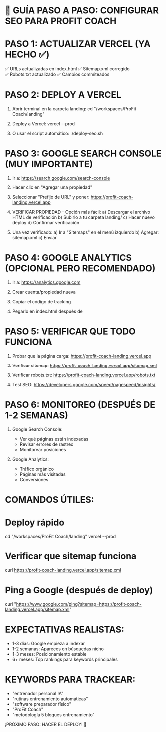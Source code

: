 🚀 GUÍA PASO A PASO: CONFIGURAR SEO PARA PROFIT COACH
=====================================================

PASO 1: ACTUALIZAR VERCEL (YA HECHO ✅)
======================================
✅ URLs actualizadas en index.html
✅ Sitemap.xml corregido  
✅ Robots.txt actualizado
✅ Cambios commiteados

PASO 2: DEPLOY A VERCEL
======================
1. Abrir terminal en la carpeta landing:
   cd "/workspaces/ProFit Coach/landing"

2. Deploy a Vercel:
   vercel --prod

3. O usar el script automático:
   ./deploy-seo.sh

PASO 3: GOOGLE SEARCH CONSOLE (MUY IMPORTANTE)
==============================================
1. Ir a: https://search.google.com/search-console

2. Hacer clic en "Agregar una propiedad"

3. Seleccionar "Prefijo de URL" y poner:
   https://profit-coach-landing.vercel.app

4. VERIFICAR PROPIEDAD - Opción más fácil:
   a) Descargar el archivo HTML de verificación
   b) Subirlo a tu carpeta landing/
   c) Hacer nuevo deploy
   d) Confirmar verificación

5. Una vez verificado:
   a) Ir a "Sitemaps" en el menú izquierdo
   b) Agregar: sitemap.xml
   c) Enviar

PASO 4: GOOGLE ANALYTICS (OPCIONAL PERO RECOMENDADO)
==================================================
1. Ir a: https://analytics.google.com

2. Crear cuenta/propiedad nueva

3. Copiar el código de tracking

4. Pegarlo en index.html después de <head>

PASO 5: VERIFICAR QUE TODO FUNCIONA
===================================
1. Probar que la página carga: https://profit-coach-landing.vercel.app

2. Verificar sitemap: https://profit-coach-landing.vercel.app/sitemap.xml

3. Verificar robots.txt: https://profit-coach-landing.vercel.app/robots.txt

4. Test SEO: https://developers.google.com/speed/pagespeed/insights/

PASO 6: MONITOREO (DESPUÉS DE 1-2 SEMANAS)
==========================================
1. Google Search Console:
   - Ver qué páginas están indexadas
   - Revisar errores de rastreo
   - Monitorear posiciones

2. Google Analytics:
   - Tráfico orgánico
   - Páginas más visitadas
   - Conversiones

COMANDOS ÚTILES:
===============
# Deploy rápido
cd "/workspaces/ProFit Coach/landing"
vercel --prod

# Verificar que sitemap funciona
curl https://profit-coach-landing.vercel.app/sitemap.xml

# Ping a Google (después de deploy)
curl "https://www.google.com/ping?sitemap=https://profit-coach-landing.vercel.app/sitemap.xml"

EXPECTATIVAS REALISTAS:
======================
- 1-3 días: Google empieza a indexar
- 1-2 semanas: Apareces en búsquedas nicho
- 1-3 meses: Posicionamiento estable
- 6+ meses: Top rankings para keywords principales

KEYWORDS PARA TRACKEAR:
=======================
- "entrenador personal IA"
- "rutinas entrenamiento automáticas" 
- "software preparador físico"
- "ProFit Coach"
- "metodología 5 bloques entrenamiento"

¡PRÓXIMO PASO: HACER EL DEPLOY! 🚀
